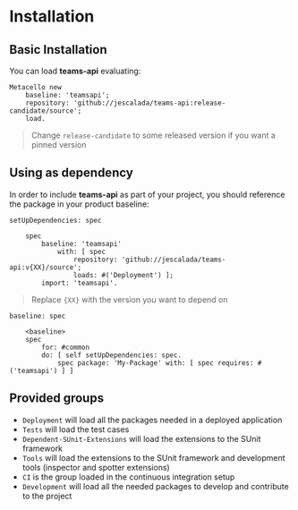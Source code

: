 # Installation

## Basic Installation

You can load **teams-api** evaluating:
```smalltalk
Metacello new
	baseline: 'teamsapi';
	repository: 'github://jescalada/teams-api:release-candidate/source';
	load.
```
>  Change `release-candidate` to some released version if you want a pinned version

## Using as dependency

In order to include **teams-api** as part of your project, you should reference the package in your product baseline:

```smalltalk
setUpDependencies: spec

	spec
		baseline: 'teamsapi'
			with: [ spec
				repository: 'github://jescalada/teams-api:v{XX}/source';
				loads: #('Deployment') ];
		import: 'teamsapi'.
```
> Replace `{XX}` with the version you want to depend on

```smalltalk
baseline: spec

	<baseline>
	spec
		for: #common
		do: [ self setUpDependencies: spec.
			spec package: 'My-Package' with: [ spec requires: #('teamsapi') ] ]
```

## Provided groups

- `Deployment` will load all the packages needed in a deployed application
- `Tests` will load the test cases
- `Dependent-SUnit-Extensions` will load the extensions to the SUnit framework
- `Tools` will load the extensions to the SUnit framework and development tools (inspector and spotter extensions)
- `CI` is the group loaded in the continuous integration setup
- `Development` will load all the needed packages to develop and contribute to the project
